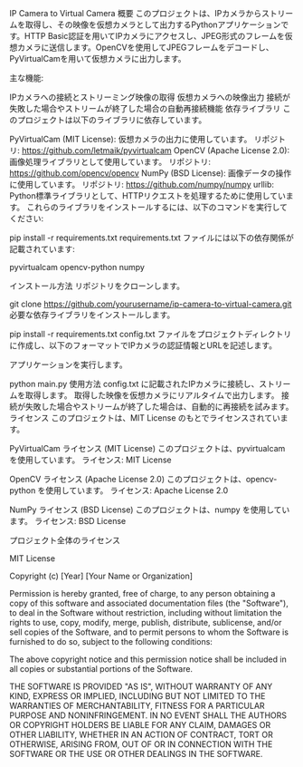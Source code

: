IP Camera to Virtual Camera
概要
このプロジェクトは、IPカメラからストリームを取得し、その映像を仮想カメラとして出力するPythonアプリケーションです。HTTP Basic認証を用いてIPカメラにアクセスし、JPEG形式のフレームを仮想カメラに送信します。OpenCVを使用してJPEGフレームをデコードし、PyVirtualCamを用いて仮想カメラに出力します。

主な機能:

IPカメラへの接続とストリーミング映像の取得
仮想カメラへの映像出力
接続が失敗した場合やストリームが終了した場合の自動再接続機能
依存ライブラリ
このプロジェクトは以下のライブラリに依存しています。

PyVirtualCam (MIT License): 仮想カメラの出力に使用しています。
リポジトリ: https://github.com/letmaik/pyvirtualcam
OpenCV (Apache License 2.0): 画像処理ライブラリとして使用しています。
リポジトリ: https://github.com/opencv/opencv
NumPy (BSD License): 画像データの操作に使用しています。
リポジトリ: https://github.com/numpy/numpy
urllib: Python標準ライブラリとして、HTTPリクエストを処理するために使用しています。
これらのライブラリをインストールするには、以下のコマンドを実行してください:

pip install -r requirements.txt
requirements.txt ファイルには以下の依存関係が記載されています:

pyvirtualcam
opencv-python
numpy

インストール方法
リポジトリをクローンします。



git clone https://github.com/yourusername/ip-camera-to-virtual-camera.git
必要な依存ライブラリをインストールします。


pip install -r requirements.txt
config.txt ファイルをプロジェクトディレクトリに作成し、以下のフォーマットでIPカメラの認証情報とURLを記述します。



<username>
<password>
<ip_camera_url>
アプリケーションを実行します。



python main.py
使用方法
config.txt に記載されたIPカメラに接続し、ストリームを取得します。
取得した映像を仮想カメラにリアルタイムで出力します。
接続が失敗した場合やストリームが終了した場合は、自動的に再接続を試みます。
ライセンス
このプロジェクトは、MIT License のもとでライセンスされています。

PyVirtualCam ライセンス (MIT License)
このプロジェクトは、pyvirtualcam を使用しています。
ライセンス: MIT License

OpenCV ライセンス (Apache License 2.0)
このプロジェクトは、opencv-python を使用しています。
ライセンス: Apache License 2.0

NumPy ライセンス (BSD License)
このプロジェクトは、numpy を使用しています。
ライセンス: BSD License

プロジェクト全体のライセンス

MIT License

Copyright (c) [Year] [Your Name or Organization]

Permission is hereby granted, free of charge, to any person obtaining a copy of this software and associated documentation files (the "Software"), to deal in the Software without restriction, including without limitation the rights to use, copy, modify, merge, publish, distribute, sublicense, and/or sell copies of the Software, and to permit persons to whom the Software is furnished to do so, subject to the following conditions:

The above copyright notice and this permission notice shall be included in all copies or substantial portions of the Software.

THE SOFTWARE IS PROVIDED "AS IS", WITHOUT WARRANTY OF ANY KIND, EXPRESS OR IMPLIED, INCLUDING BUT NOT LIMITED TO THE WARRANTIES OF MERCHANTABILITY, FITNESS FOR A PARTICULAR PURPOSE AND NONINFRINGEMENT. IN NO EVENT SHALL THE AUTHORS OR COPYRIGHT HOLDERS BE LIABLE FOR ANY CLAIM, DAMAGES OR OTHER LIABILITY, WHETHER IN AN ACTION OF CONTRACT, TORT OR OTHERWISE, ARISING FROM, OUT OF OR IN CONNECTION WITH THE SOFTWARE OR THE USE OR OTHER DEALINGS IN THE SOFTWARE.
